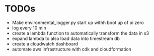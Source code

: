 # TODOs
* Make environmental_logger.py start up withh boot up of pi zero
* log every 10 min
* create a lambda function to automatically transform the data in s3
* expand lambda to also load data into timestream db
* create a cloudwatch dashboard
* automate aws infrastructure with cdk and cloudformation
